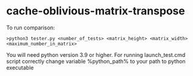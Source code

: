 # cache-oblivious-matrix-transpose
To run comparison:

```>python3 tester.py <number_of_tests> <matrix_height> <matrix_width> <maximum_number_in_matrix>```


You will need python version 3.9 or higher. For running launch_test.cmd script correctly change variable %python_path% to your path to python executable
